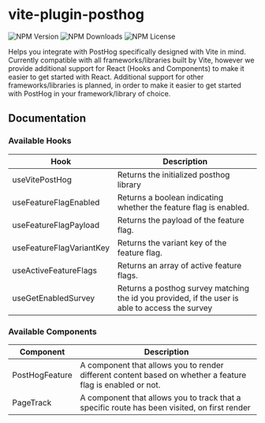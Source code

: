 # vite-plugin-posthog

![NPM Version](https://img.shields.io/npm/v/vite-plugin-posthog)
![NPM Downloads](https://img.shields.io/npm/dt/vite-plugin-posthog)
![NPM License](https://img.shields.io/npm/l/vite-plugin-posthog)

Helps you integrate with PostHog specifically designed with Vite in mind. Currently compatible with all frameworks/libraries built by Vite, however we provide additional support for React (Hooks and Components) to make it easier to get started with React. Additional support for other frameworks/libraries is planned, in order to make it easier to get started with PostHog in your framework/library of choice.

## Documentation

### Available Hooks

| Hook                     | Description                                                                                     |
| ------------------------ | ----------------------------------------------------------------------------------------------- |
| useVitePostHog           | Returns the initialized posthog library                                                         |
| useFeatureFlagEnabled    | Returns a boolean indicating whether the feature flag is enabled.                               |
| useFeatureFlagPayload    | Returns the payload of the feature flag.                                                        |
| useFeatureFlagVariantKey | Returns the variant key of the feature flag.                                                    |
| useActiveFeatureFlags    | Returns an array of active feature flags.                                                       |
| useGetEnabledSurvey      | Returns a posthog survey matching the id you provided, if the user is able to access the survey |

### Available Components

| Component      | Description                                                                                                |
| -------------- | ---------------------------------------------------------------------------------------------------------- |
| PostHogFeature | A component that allows you to render different content based on whether a feature flag is enabled or not. |
| PageTrack      | A component that allows you to track that a specific route has been visited, on first render               |

